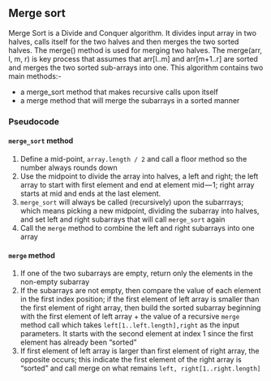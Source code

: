 ## Merge sort
Merge Sort is a Divide and Conquer algorithm. It divides input array in two halves, calls itself for the two halves and then merges the two sorted halves. The merge() method is used for merging two halves. The merge(arr, l, m, r) is key process that assumes that arr[l..m] and arr[m+1..r] are sorted and merges the two sorted sub-arrays into one. This algorithm contains two main methods:-
- a merge_sort method that makes recursive calls upon itself
- a merge method that will merge the subarrays in a sorted manner

### Pseudocode
#### `merge_sort` method
1. Define a mid-point, `array.length / 2` and call a floor method so the number always rounds down
2. Use the midpoint to divide the array into halves, a left and right; the left array to start with first element and end at element mid — 1; right array starts at mid and ends at the last element.
3. `merge_sort` will always be called (recursively) upon the subarrrays; which means picking a new midpoint, dividing the subarray into halves, and set left and right subarrays that will call `merge_sort` again
4. Call the `merge` method to combine the left and right subarrays into one array

#### `merge` method
1. If one of the two subarrays are empty, return only the elements in the non-empty subarray
2. If the subarrays are not empty, then compare the value of each element in the first index position; if the first element of left array is smaller than the first element of right array, then build the sorted subarray beginning with the first element of left array + the value of a recursive `merge` method call which takes `left[1..left.length],right` as the input parameters. It starts with the second element at index 1 since the first element has already been “sorted”
3. If first element of left array is larger than first element of right array, the opposite occurs; this indicate the first element of the right array is “sorted” and call merge on what remains `left, right[1..right.length]`
